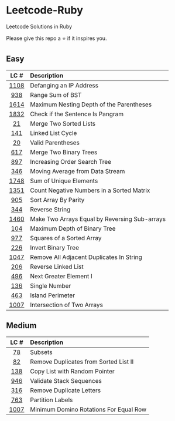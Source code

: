# Leetcode-Ruby
Leetcode Solutions in Ruby

Please give this repo a ⭐ if it inspires you.

## Easy
|LC #|Description|
|:-:|:-|
|[1108](https://leetcode.com/problems/defanging-an-ip-address/)| Defanging an IP Address|
|[938](https://leetcode.com/problems/range-sum-of-bst/)| Range Sum of BST|
|[1614](https://leetcode.com/problems/maximum-nesting-depth-of-the-parentheses/)| Maximum Nesting Depth of the Parentheses|
|[1832](https://leetcode.com/problems/check-if-the-sentence-is-pangram/)| Check if the Sentence Is Pangram|
|[21](https://leetcode.com/problems/merge-two-sorted-lists/)| Merge Two Sorted Lists|
|[141](https://leetcode.com/problems/linked-list-cycle/)| Linked List Cycle|
|[20](https://leetcode.com/problems/valid-parentheses/)| Valid Parentheses|
|[617](https://leetcode.com/problems/merge-two-binary-trees/)| Merge Two Binary Trees|
|[897](https://leetcode.com/problems/increasing-order-search-tree/)|  Increasing Order Search Tree|
|[346](https://leetcode.com/problems/moving-average-from-data-stream/)|  Moving Average from Data Stream|
|[1748](https://leetcode.com/problems/sum-of-unique-elements/)| Sum of Unique Elements|
|[1351](https://leetcode.com/problems/count-negative-numbers-in-a-sorted-matrix/)| Count Negative Numbers in a Sorted Matrix|
|[905](https://leetcode.com/problems/sort-array-by-parity/)| Sort Array By Parity|
|[344](https://leetcode.com/problems/reverse-string/)| Reverse String|
|[1460](https://leetcode.com/problems/make-two-arrays-equal-by-reversing-sub-arrays/)| Make Two Arrays Equal by Reversing Sub-arrays|
|[104](https://leetcode.com/problems/maximum-depth-of-binary-tree/)| Maximum Depth of Binary Tree|
|[977](https://leetcode.com/problems/squares-of-a-sorted-array/)| Squares of a Sorted Array|
|[226](https://leetcode.com/problems/invert-binary-tree/)| Invert Binary Tree|
|[1047](https://leetcode.com/problems/remove-all-adjacent-duplicates-in-string/)| Remove All Adjacent Duplicates In String|
|[206](https://leetcode.com/problems/reverse-linked-list/)| Reverse Linked List|
|[496](https://leetcode.com/problems/next-greater-element-i/)| Next Greater Element I|
|[136](https://leetcode.com/problems/single-number/)| Single Number|
|[463](https://leetcode.com/problems/island-perimeter/)| Island Perimeter|
|[1007](https://leetcode.com/problems/intersection-of-two-arrays/)| Intersection of Two Arrays|

## Medium
|LC #|Description|
|:-:|:-|
|[78](https://leetcode.com/problems/subsets/)| Subsets|
|[82](https://leetcode.com/problems/remove-duplicates-from-sorted-list-ii/)| Remove Duplicates from Sorted List II|
|[138](https://leetcode.com/problems/copy-list-with-random-pointer/)| Copy List with Random Pointer|
|[946](https://leetcode.com/problems/validate-stack-sequences/)| Validate Stack Sequences|
|[316](https://leetcode.com/problems/remove-duplicate-letters/)| Remove Duplicate Letters|
|[763](https://leetcode.com/problems/partition-labels/)| Partition Labels|
|[1007](https://leetcode.com/problems/minimum-domino-rotations-for-equal-row/)| Minimum Domino Rotations For Equal Row|
